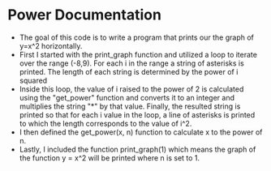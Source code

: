 # Power Documentation
- The goal of this code is to write a program that prints our the graph of y=x^2 horizontally.
- First I started with the print_graph function and utilized a loop to iterate over the range (-8,9). For each i in the range a string of asterisks is printed. The length of each string is determined by the power of i squared
- Inside this loop, the value of i raised to the power of 2 is calculated using the "get_power" function and converts it to an integer and multiplies the string "*" by that value. Finally, the resulted string is printed so that for each i value in the loop, a line of asterisks is printed to which the length corresponds to the value of i^2.
- I then defined the get_power(x, n) function to calculate x to the power of n.
- Lastly, I included the function print_graph(1) which means the graph of the function y = x^2 will be printed where n is set to 1.
